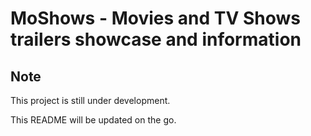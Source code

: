 # MoShows - Movies and TV Shows trailers showcase and information

## Note
This project is still under development.

This README will be updated on the go.